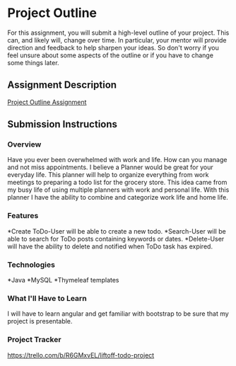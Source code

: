 # Project Outline
For this assignment, you will submit a high-level outline of your project. This can, and likely will, change over time. In particular, your mentor will provide direction and feedback to help sharpen your ideas. So don't worry if you feel unsure about some aspects of the outline or if you have to change some things later.

## Assignment Description
[Project Outline Assignment](https://education.launchcode.org/liftoff/modules/assignments/project-outline)

## Submission Instructions

### Overview
Have you ever been overwhelmed with work and life. How can you manage and not miss appointments. I believe a Planner would be great for your everyday life. This planner will help to organize everything from work meetings to preparing a todo list for the grocery store. This idea came from my busy life of using multiple planners with work and personal life. With this planner I have the ability to combine and categorize work life and home life.
### Features
*Create ToDo-User will be able to create a new todo.
*Search-User will be able to search for ToDo posts containing keywords or dates.
*Delete-User will have the ability to delete and notified when ToDo task has expired.
### Technologies
*Java
*MySQL
*Thymeleaf templates
### What I'll Have to Learn
I will have to learn angular and get familiar with bootstrap to be sure that my project is presentable.
### Project Tracker
https://trello.com/b/R6GMxvEL/liftoff-todo-project
